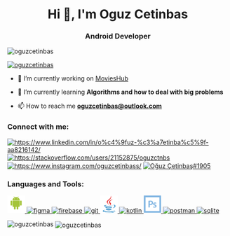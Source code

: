 <h1 align="center">Hi 👋, I'm Oguz Cetinbas</h1>
<h3 align="center">Android Developer</h3>

<p align="left"> <img src="https://komarev.com/ghpvc/?username=oguzcetinbas&label=Profile%20views&color=0e75b6&style=flat" alt="oguzcetinbas" /> </p>

<p align="left"> <a href="https://github.com/ryo-ma/github-profile-trophy"><img src="https://github-profile-trophy.vercel.app/?username=oguzcetinbas" alt="oguzcetinbas" /></a> </p>

- 🔭 I’m currently working on [MoviesHub](https://github.com/oguzcetinbas/MovieHub)

- 🌱 I’m currently learning **Algorithms and how to deal with big problems**

- 📫 How to reach me **oguzcetinbas@outlook.com**

<h3 align="left">Connect with me:</h3>
<p align="left">
<a href="https://linkedin.com/in/https://www.linkedin.com/in/o%c4%9fuz-%c3%a7etinba%c5%9f-aa8216142/" target="blank"><img align="center" src="https://raw.githubusercontent.com/rahuldkjain/github-profile-readme-generator/master/src/images/icons/Social/linked-in-alt.svg" alt="https://www.linkedin.com/in/o%c4%9fuz-%c3%a7etinba%c5%9f-aa8216142/" height="30" width="40" /></a>
<a href="https://stackoverflow.com/users/https://stackoverflow.com/users/21152875/oguzctnbs" target="blank"><img align="center" src="https://raw.githubusercontent.com/rahuldkjain/github-profile-readme-generator/master/src/images/icons/Social/stack-overflow.svg" alt="https://stackoverflow.com/users/21152875/oguzctnbs" height="30" width="40" /></a>
<a href="https://instagram.com/https://www.instagram.com/oguzcetinbass/" target="blank"><img align="center" src="https://raw.githubusercontent.com/rahuldkjain/github-profile-readme-generator/master/src/images/icons/Social/instagram.svg" alt="https://www.instagram.com/oguzcetinbass/" height="30" width="40" /></a>
<a href="https://discord.gg/Oğuz Çetinbaş#1905" target="blank"><img align="center" src="https://raw.githubusercontent.com/rahuldkjain/github-profile-readme-generator/master/src/images/icons/Social/discord.svg" alt="Oğuz Çetinbaş#1905" height="30" width="40" /></a>
</p>

<h3 align="left">Languages and Tools:</h3>
<p align="left"> <a href="https://developer.android.com" target="_blank" rel="noreferrer"> <img src="https://raw.githubusercontent.com/devicons/devicon/master/icons/android/android-original-wordmark.svg" alt="android" width="40" height="40"/> </a> <a href="https://www.figma.com/" target="_blank" rel="noreferrer"> <img src="https://www.vectorlogo.zone/logos/figma/figma-icon.svg" alt="figma" width="40" height="40"/> </a> <a href="https://firebase.google.com/" target="_blank" rel="noreferrer"> <img src="https://www.vectorlogo.zone/logos/firebase/firebase-icon.svg" alt="firebase" width="40" height="40"/> </a> <a href="https://git-scm.com/" target="_blank" rel="noreferrer"> <img src="https://www.vectorlogo.zone/logos/git-scm/git-scm-icon.svg" alt="git" width="40" height="40"/> </a> <a href="https://www.java.com" target="_blank" rel="noreferrer"> <img src="https://raw.githubusercontent.com/devicons/devicon/master/icons/java/java-original.svg" alt="java" width="40" height="40"/> </a> <a href="https://kotlinlang.org" target="_blank" rel="noreferrer"> <img src="https://www.vectorlogo.zone/logos/kotlinlang/kotlinlang-icon.svg" alt="kotlin" width="40" height="40"/> </a> <a href="https://www.photoshop.com/en" target="_blank" rel="noreferrer"> <img src="https://raw.githubusercontent.com/devicons/devicon/master/icons/photoshop/photoshop-line.svg" alt="photoshop" width="40" height="40"/> </a> <a href="https://postman.com" target="_blank" rel="noreferrer"> <img src="https://www.vectorlogo.zone/logos/getpostman/getpostman-icon.svg" alt="postman" width="40" height="40"/> </a> <a href="https://www.sqlite.org/" target="_blank" rel="noreferrer"> <img src="https://www.vectorlogo.zone/logos/sqlite/sqlite-icon.svg" alt="sqlite" width="40" height="40"/> </a> </p>

<p><img align="left" src="https://github-readme-stats.vercel.app/api/top-langs?username=oguzcetinbas&show_icons=true&locale=en&layout=compact" alt="oguzcetinbas" /></p>

<p>&nbsp;<img align="center" src="https://github-readme-stats.vercel.app/api?username=oguzcetinbas&show_icons=true&locale=en" alt="oguzcetinbas" /></p>
